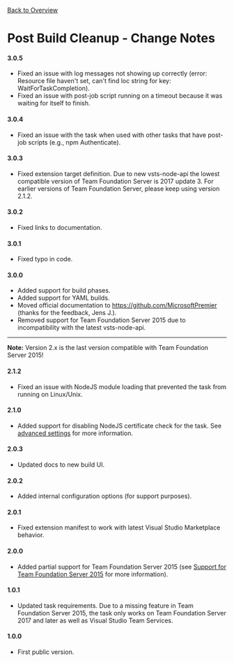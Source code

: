 [Back to Overview](./overview.md)

# Post Build Cleanup - Change Notes

#### 3.0.5
- Fixed an issue with log messages not showing up correctly (error: Resource file haven\'t set, can\'t find loc string for key: WaitForTaskCompletion).
- Fixed an issue with post-job script running on a timeout because it was waiting for itself to finish.

#### 3.0.4
- Fixed an issue with the task when used with other tasks that have post-job scripts (e.g., npm Authenticate).

#### 3.0.3
- Fixed extension target definition. Due to new vsts-node-api the lowest compatible version of Team Foundation Server is 2017 update 3. For earlier versions of Team Foundation Server, please keep using version 2.1.2.

#### 3.0.2
- Fixed links to documentation.

#### 3.0.1
- Fixed typo in code.

#### 3.0.0
- Added support for build phases.
- Added support for YAML builds.
- Moved official documentation to https://github.com/MicrosoftPremier (thanks for the feedback, Jens J.).
- Removed support for Team Foundation Server 2015 due to incompatibility with the latest vsts-node-api.

--------------------------------------------------------------------------------
**Note:** Version 2.x is the last version compatible with Team Foundation Server 2015!

#### 2.1.2
- Fixed an issue with NodeJS module loading that prevented the task from running on Linux/Unix.

#### 2.1.0
- Added support for disabling NodeJS certificate check for the task. See [advanced settings](./overview.md#advanced) for more information.

#### 2.0.3
- Updated docs to new build UI.

#### 2.0.2
- Added internal configuration options (for support purposes).

#### 2.0.1
- Fixed extension manifest to work with latest Visual Studio Marketplace behavior.

#### 2.0.0
- Added partial support for Team Foundation Server 2015 (see [Support for Team Foundation Server 2015](./overview.md#support-for-team-foundation-server-2015)
  for more information).

#### 1.0.1
- Updated task requirements. Due to a missing feature in Team Foundation Server 2015, the task only works on Team Foundation
  Server 2017 and later as well as Visual Studio Team Services.

#### 1.0.0
- First public version.